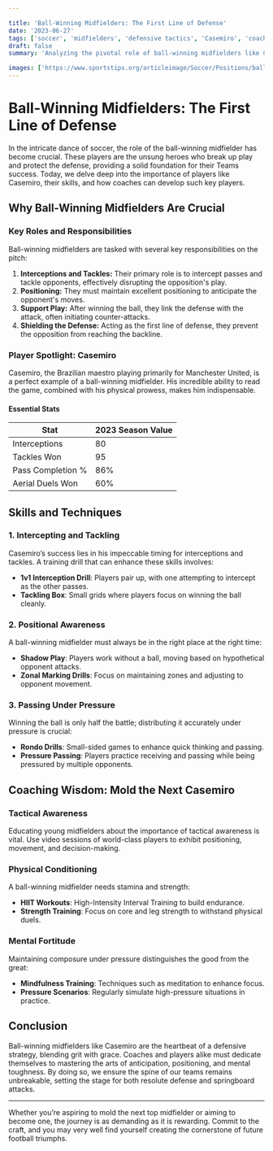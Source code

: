 ```yaml
---

title: 'Ball-Winning Midfielders: The First Line of Defense'
date: '2023-06-27'
tags: ['soccer', 'midfielders', 'defensive tactics', 'Casemiro', 'coaching tips', 'player analysis', 'football', 'strategy', 'defense', 'playmaking']
draft: false
summary: 'Analyzing the pivotal role of ball-winning midfielders like Casemiro in modern football, their techniques, and how they serve as the backbone of a strong defense.'

images: ['https://www.sportstips.org/articleimage/Soccer/Positions/ball_winning_midfielders_the_first_line_of_defense.webp']
---
```


# Ball-Winning Midfielders: The First Line of Defense

In the intricate dance of soccer, the role of the ball-winning midfielder has become crucial. These players are the unsung heroes who break up play and protect the defense, providing a solid foundation for their Teams success. Today, we delve deep into the importance of players like Casemiro, their skills, and how coaches can develop such key players.

## Why Ball-Winning Midfielders Are Crucial

### Key Roles and Responsibilities

Ball-winning midfielders are tasked with several key responsibilities on the pitch:

1. **Interceptions and Tackles:** Their primary role is to intercept passes and tackle opponents, effectively disrupting the opposition's play.
2. **Positioning:** They must maintain excellent positioning to anticipate the opponent's moves.
3. **Support Play:** After winning the ball, they link the defense with the attack, often initiating counter-attacks.
4. **Shielding the Defense:** Acting as the first line of defense, they prevent the opposition from reaching the backline.

### Player Spotlight: Casemiro

Casemiro, the Brazilian maestro playing primarily for Manchester United, is a perfect example of a ball-winning midfielder. His incredible ability to read the game, combined with his physical prowess, makes him indispensable.

#### Essential Stats

| Stat              | 2023 Season Value  |
|-------------------|--------------------|
| Interceptions     | 80                 |
| Tackles Won       | 95                 |
| Pass Completion % | 86%                |
| Aerial Duels Won  | 60%                |

## Skills and Techniques

### 1. Intercepting and Tackling

Casemiro’s success lies in his impeccable timing for interceptions and tackles. A training drill that can enhance these skills involves:

- **1v1 Interception Drill**: Players pair up, with one attempting to intercept as the other passes.
- **Tackling Box**: Small grids where players focus on winning the ball cleanly.

### 2. Positional Awareness

A ball-winning midfielder must always be in the right place at the right time:

- **Shadow Play**: Players work without a ball, moving based on hypothetical opponent attacks.
- **Zonal Marking Drills**: Focus on maintaining zones and adjusting to opponent movement.

### 3. Passing Under Pressure

Winning the ball is only half the battle; distributing it accurately under pressure is crucial:

- **Rondo Drills**: Small-sided games to enhance quick thinking and passing.
- **Pressure Passing**: Players practice receiving and passing while being pressured by multiple opponents.

## Coaching Wisdom: Mold the Next Casemiro

### Tactical Awareness

Educating young midfielders about the importance of tactical awareness is vital. Use video sessions of world-class players to exhibit positioning, movement, and decision-making.

### Physical Conditioning

A ball-winning midfielder needs stamina and strength:

- **HIIT Workouts**: High-Intensity Interval Training to build endurance.
- **Strength Training**: Focus on core and leg strength to withstand physical duels.

### Mental Fortitude

Maintaining composure under pressure distinguishes the good from the great:

- **Mindfulness Training**: Techniques such as meditation to enhance focus.
- **Pressure Scenarios**: Regularly simulate high-pressure situations in practice.

## Conclusion

Ball-winning midfielders like Casemiro are the heartbeat of a defensive strategy, blending grit with grace. Coaches and players alike must dedicate themselves to mastering the arts of anticipation, positioning, and mental toughness. By doing so, we ensure the spine of our teams remains unbreakable, setting the stage for both resolute defense and springboard attacks.

---

Whether you’re aspiring to mold the next top midfielder or aiming to become one, the journey is as demanding as it is rewarding. Commit to the craft, and you may very well find yourself creating the cornerstone of future football triumphs.